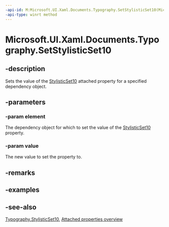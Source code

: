 ```yaml
---
-api-id: M:Microsoft.UI.Xaml.Documents.Typography.SetStylisticSet10(Microsoft.UI.Xaml.DependencyObject,System.Boolean)
-api-type: winrt method
---
```


<!-- Method syntax
public void SetStylisticSet10(Windows.UI.Xaml.DependencyObject element, System.Boolean value)
-->

# Microsoft.UI.Xaml.Documents.Typography.SetStylisticSet10

## -description
Sets the value of the [StylisticSet10](typography_stylisticset10.md) attached property for a specified dependency object.

## -parameters
### -param element
The dependency object for which to set the value of the [StylisticSet10](typography_stylisticset10.md) property.

### -param value
The new value to set the property to.

## -remarks

## -examples

## -see-also

[Typography.StylisticSet10](typography_stylisticset10.md), [Attached properties overview](/windows/uwp/xaml-platform/attached-properties-overview)
